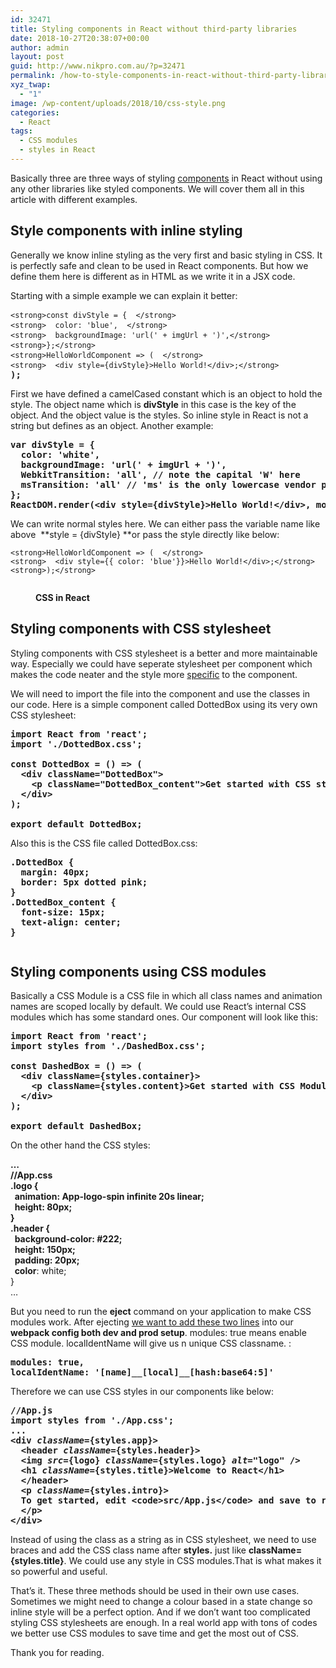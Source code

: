 ```yaml
---
id: 32471
title: Styling components in React without third-party libraries
date: 2018-10-27T20:38:07+00:00
author: admin
layout: post
guid: http://www.nikpro.com.au/?p=32471
permalink: /how-to-style-components-in-react-without-third-party-libraries/
xyz_twap:
  - "1"
image: /wp-content/uploads/2018/10/css-style.png
categories:
  - React
tags:
  - CSS modules
  - styles in React
---
```

Basically three are three ways of styling [components](http://www.nikpro.com.au/how-to-extract-components-in-react-with-example/) in React without using any other libraries like styled components. We will cover them all in this article with different examples.

## Style components with inline styling

Generally we know inline styling as the very first and basic styling in CSS. It is perfectly safe and clean to be used in React components. But how we define them here is different as in HTML as we write it in a JSX code.

Starting with a simple example we can explain it better:

<pre class="wp-block-preformatted"><code>&lt;strong>const divStyle = {  &lt;/strong></code><strong>
</strong><code>&lt;strong>  color: 'blue',  &lt;/strong></code><strong>
</strong><code>&lt;strong>  backgroundImage: 'url(' + imgUrl + ')',&lt;/strong></code><strong>
</strong><code>&lt;strong>};&lt;/strong></code><strong>
</strong><code>&lt;strong>HelloWorldComponent =&gt; (  &lt;/strong></code><strong>
</strong><code>&lt;strong>  &lt;div style={divStyle}&gt;Hello World!&lt;/div&gt;;&lt;/strong></code><strong>
);</strong></pre>

First we have defined a camelCased constant which is an object to hold the style. The object name which is **divStyle** in this case is the key of the object. And the object value is the styles. So inline style in React is not a string but defines as an object. Another example:

<pre class="wp-block-preformatted"><strong>var divStyle = {
  color: 'white',
  backgroundImage: 'url(' + imgUrl + ')',
  WebkitTransition: 'all', // note the capital 'W' here
  msTransition: 'all' // 'ms' is the only lowercase vendor prefix
};
ReactDOM.render(&lt;div style={divStyle}&gt;Hello World!&lt;/div&gt;, mountNode);</strong></pre>

We can write normal styles here. We can either pass the variable name like above  **style = {divStyle} **or pass the style directly like below:

<pre class="wp-block-preformatted"><code>&lt;strong>HelloWorldComponent =&gt; (  &lt;/strong></code>
<code>&lt;strong>  &lt;div style={{ color: 'blue'}}&gt;Hello World!&lt;/div&gt;;&lt;/strong></code>
<code>&lt;strong>);&lt;/strong></code></pre><figure class="wp-block-image">

<img class="wp-image-32473" src="http://www.nikpro.com.au/wp-content/uploads/2018/10/cssstye.png" alt="" /> <figcaption>**CSS in React**</figcaption> </figure> 

## Styling components with CSS stylesheet

Styling components with CSS stylesheet is a better and more maintainable way. Especially we could have seperate stylesheet per component which makes the code neater and the style more [specific](http://www.nikpro.com.au/how-cascade-in-css-works-this-partspecificity/) to the component.

We will need to import the file into the component and use the classes in our code. Here is a simple component called DottedBox using its very own CSS stylesheet:

<pre class="wp-block-preformatted"><strong>import React from 'react';
import './DottedBox.css';

const DottedBox = () =&gt; (
  &lt;div className="DottedBox"&gt;
    &lt;p className="DottedBox_content"&gt;Get started with CSS styling&lt;/p&gt;
  &lt;/div&gt;
);</strong>
<strong>
export default DottedBox;</strong></pre>

Also this is the CSS file called DottedBox.css:

<pre class="wp-block-preformatted"><strong>.DottedBox {
  margin: 40px;
  border: 5px dotted pink;
}
.DottedBox_content {
  font-size: 15px;
  text-align: center;
}</strong></pre><figure class="wp-block-image">

<img class="wp-image-32474" src="http://www.nikpro.com.au/wp-content/uploads/2018/10/css-in-react.jpg" alt="" srcset="http://testgatsby.local/wp-content/uploads/2018/10/css-in-react.jpg 638w, http://testgatsby.local/wp-content/uploads/2018/10/css-in-react-300x182.jpg 300w" sizes="(max-width: 638px) 100vw, 638px" /> </figure> 

## Styling components using CSS modules

Basically a CSS Module is a CSS file in which all class names and animation names are scoped locally by default. We could use React&#8217;s internal CSS modules which has some standard ones. Our component will look like this:

<pre class="wp-block-preformatted"><strong>import React from 'react';
import styles from './DashedBox.css';
</strong>
<strong>const DashedBox = () =&gt; (
  &lt;div className={styles.container}&gt;
    &lt;p className={styles.content}&gt;Get started with CSS Modules style&lt;/p&gt;
  &lt;/div&gt;
);
</strong>
<strong>export default DashedBox;</strong></pre>

On the other hand the CSS styles:

**…  
//App.css  
.logo {  
  animation: App-logo-spin infinite 20s linear;  
  height: 80px;  
}  
.header {  
  background-color: #222;  
  height: 150px;  
  padding: 20px;  
  color**: white;  
}  
…

But you need to run the **eject** command on your application to make CSS modules work. After ejecting <a href="https://medium.com/nulogy/how-to-use-css-modules-with-create-react-app-9e44bec2b5c2" target="_blank" rel="noreferrer noopener">we want to add these two lines</a> into our **webpack config both dev and prod setup**. modules: true means enable CSS module. localIdentName will give us n unique CSS classname. :

<pre class="wp-block-preformatted"><strong>modules: true,
localIdentName: '[name]__[local]__[hash:base64:5]'</strong></pre>

Therefore we can use CSS styles in our components like below:

<pre class="wp-block-preformatted"><strong>//App.js
import styles from './App.css';
...
&lt;div </strong><em><strong>className</strong></em><strong>={styles.app}&gt;
  &lt;header </strong><em><strong>className</strong></em><strong>={styles.header}&gt;
  &lt;img </strong><em><strong>src</strong></em><strong>={logo} </strong><em><strong>className</strong></em><strong>={styles.logo} </strong><em><strong>alt</strong></em><strong>="logo" /&gt;
  &lt;h1 </strong><em><strong>className</strong></em><strong>={styles.title}&gt;Welcome to React&lt;/h1&gt;
  &lt;/header&gt;
  &lt;p </strong><em><strong>className</strong></em><strong>={styles.intro}&gt;
  To get started, edit &lt;code&gt;src/App.js&lt;/code&gt; and save to reload.
  &lt;/p&gt;
&lt;/div&gt;</strong></pre>

Instead of using the class as a string as in CSS stylesheet, we need to use braces and add the CSS class name after **styles.** just like **className={styles.title}**. We could use any style in CSS modules.That is what makes it so powerful and useful.

That&#8217;s it. These three methods should be used in their own use cases. Sometimes we might need to change a colour based in a state change so inline style will be a perfect option. And if we don&#8217;t want too complicated styling CSS stylesheets are enough. In a real world app with tons of codes we better use CSS modules to save time and get the most out of CSS.

Thank you for reading.